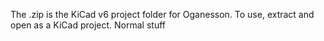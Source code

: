 The .zip is the KiCad v6 project folder for Oganesson. To use, extract and open as a KiCad project. Normal stuff
